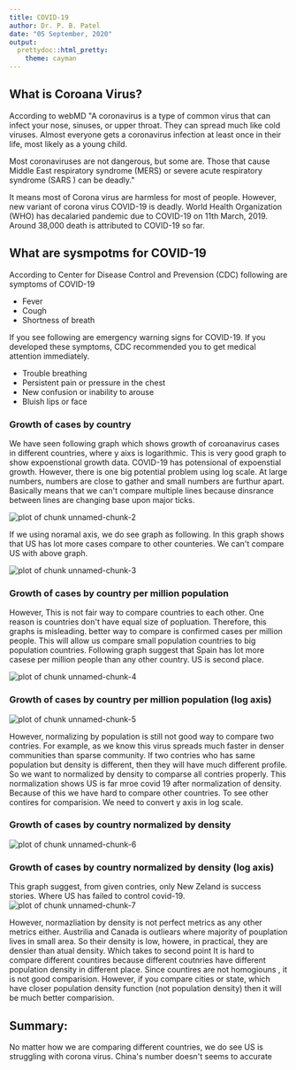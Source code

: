 ```yaml
---
title: COVID-19
author: Dr. P. B. Patel
date: "05 September, 2020"
output:
  prettydoc::html_pretty:
    theme: cayman
---
```



## What is Coroana Virus?
According to webMD
"A coronavirus is a type of common virus that can infect your nose, sinuses, or upper throat. They can spread much like cold viruses. Almost everyone gets a coronavirus infection at least once in their life, most likely as a young child.

Most coronaviruses are not dangerous, but some are. Those that cause Middle East respiratory syndrome (MERS) or severe acute respiratory syndrome (SARS ) can be deadly."

It means most of Corona virus are harmless for most of people. However, new variant of corona virus COVID-19 is deadly. World Health Organization (WHO) has decalaried pandemic due to COVID-19 on 11th March, 2019. Around 38,000 death is attributed to COVID-19 so far.

## What are sysmpotms for COVID-19
According to Center for Disease Control and Prevension (CDC)  following are symptoms of COVID-19

* Fever
* Cough
* Shortness of breath

If you see following  are emergency warning signs for COVID-19. If you developed these symptoms, CDC recommended you to get medical attention immediately.

* Trouble breathing
* Persistent pain or pressure in the chest
* New confusion or inability to arouse
* Bluish lips or face


### Growth of cases by country

We have seen following graph which shows growth of coroanavirus cases in different countries, where y aixs is logarithmic. This is very good graph to show expoenstional growth data. COVID-19 has potensional of expoenstial growth. However, there is one big potential problem using log scale. At large numbers, numbers are close to gather and small numbers are furthur apart. Basically means that we can't compare multiple lines because dinsrance between lines are changing base upon major ticks.



![plot of chunk unnamed-chunk-2](figure/unnamed-chunk-2-1.png)

If we using noramal axis, we do see graph as following. In this graph shows that US has lot more cases compare to other counteries. We can't compare US with above graph.


![plot of chunk unnamed-chunk-3](figure/unnamed-chunk-3-1.png)


### Growth of cases by country per million population

However, This is not fair way to compare countries to each other. One reason is countries don't have equal size of popluation. Therefore, this graphs is misleading. better way to compare is confirmed cases per million people. This will allow us compare small population countries to big population countries. Following graph suggest that Spain has lot more casese per million people than any other country. US is second place.

![plot of chunk unnamed-chunk-4](figure/unnamed-chunk-4-1.png)

### Growth of cases by country per million population (log axis)

![plot of chunk unnamed-chunk-5](figure/unnamed-chunk-5-1.png)

However, normalizing by population is still not good way to compare two contries. For example, as we know this virus spreads much faster in denser communities than sparse community. If two contries who has same population but density is different, then they will have much different profile. So we want to normalized by density to comparse all contries properly. This normalization shows US is far mroe covid 19 after normalization of density. Because of this we have hard to compare other countries. To see other contires for comparision. We need to convert y axis in log scale.

### Growth of cases by country normalized by density

![plot of chunk unnamed-chunk-6](figure/unnamed-chunk-6-1.png)

### Growth of cases by country normalized by density (log axis)

This graph suggest, from given contries, only New Zeland is success stories. Where US has failed to control covid-19.
![plot of chunk unnamed-chunk-7](figure/unnamed-chunk-7-1.png)

However, normazliation by density is not perfect metrics as any other metrics either. Austrilia and Canada is outliears where majority of pouplation lives in small area. So their density is low, howere, in practical, they are densier than atual density. Which takes to second point It is hard to compare different countires because different coutnries have different population density in different place. Since countires are not homogiouns , it is not good comparision. However, if you compare cities or state, which have closer population density function (not population density) then it will be much better comparision.


## Summary:
No matter how we are comparing different countries, we do see US is struggling with corona virus. China's number doesn't seems to accurate
